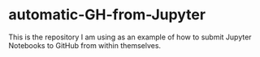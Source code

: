 # automatic-GH-from-Jupyter
This is the repository I am using as an example of how to submit Jupyter Notebooks to GitHub from within themselves.
